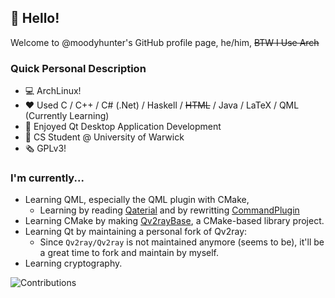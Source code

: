 ## 👋 Hello!

Welcome to @moodyhunter's GitHub profile page, he/him, ~~BTW I Use Arch~~

### Quick Personal Description

- 💻 ArchLinux!
- ❤️ Used C / C++ / C# (.Net) / Haskell / ~~HTML~~ / Java / LaTeX / QML (Currently Learning)
- 🍏 Enjoyed Qt Desktop Application Development
- 🏫 CS Student @ University of Warwick
- 🗞️ GPLv3!

### I'm currently...

- Learning QML, especially the QML plugin with CMake, 
  - Learning by reading [Qaterial](https://github.com/OlivierLDff/Qaterial) and by rewritting [CommandPlugin](https://github.com/moodyhunter/Command-Plugin)
- Learning CMake by making [Qv2rayBase](https://github.com/moodyhunter/Qv2rayBase), a CMake-based library project.
- Learning Qt by maintaining a personal fork of Qv2ray:
  - Since `Qv2ray/Qv2ray` is not maintained anymore (seems to be), it'll be a great time to fork and maintain by myself.
- Learning cryptography.

![Contributions](https://github-readme-stats.vercel.app/api?username=moodyhunter&theme=tokyonight&show_icons=true)

